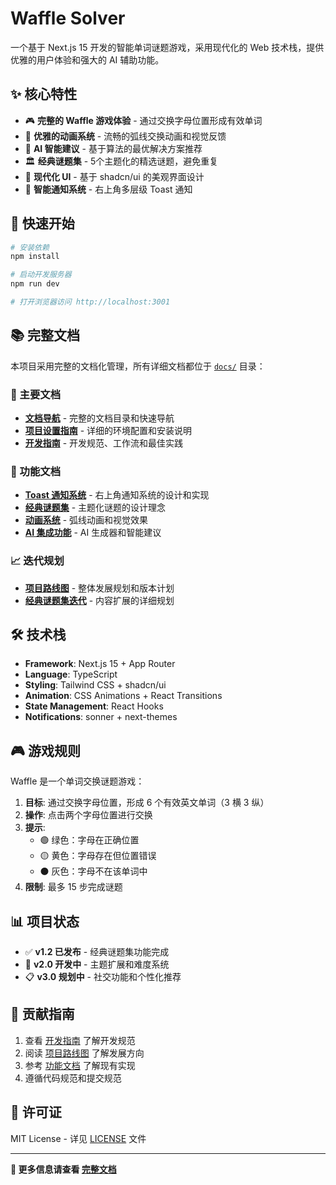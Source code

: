 # Waffle Solver

一个基于 Next.js 15 开发的智能单词谜题游戏，采用现代化的 Web 技术栈，提供优雅的用户体验和强大的 AI 辅助功能。

## ✨ 核心特性

- 🎮 **完整的 Waffle 游戏体验** - 通过交换字母位置形成有效单词
- 🎨 **优雅的动画系统** - 流畅的弧线交换动画和视觉反馈
- 🤖 **AI 智能建议** - 基于算法的最优解决方案推荐
- 🏛️ **经典谜题集** - 5个主题化的精选谜题，避免重复
- 📱 **现代化 UI** - 基于 shadcn/ui 的美观界面设计
- 🔔 **智能通知系统** - 右上角多层级 Toast 通知

## 🚀 快速开始

```bash
# 安装依赖
npm install

# 启动开发服务器
npm run dev

# 打开浏览器访问 http://localhost:3001
```

## 📚 完整文档

本项目采用完整的文档化管理，所有详细文档都位于 [`docs/`](./docs/) 目录：

### 📖 主要文档
- **[文档导航](./docs/README.md)** - 完整的文档目录和快速导航
- **[项目设置指南](./docs/guides/setup.md)** - 详细的环境配置和安装说明
- **[开发指南](./docs/guides/development.md)** - 开发规范、工作流和最佳实践

### 🎯 功能文档
- **[Toast 通知系统](./docs/features/toast-system.md)** - 右上角通知系统的设计和实现
- **[经典谜题集](./docs/features/classic-puzzles.md)** - 主题化谜题的设计理念
- **[动画系统](./docs/features/animation-system.md)** - 弧线动画和视觉效果
- **[AI 集成功能](./docs/features/ai-integration.md)** - AI 生成器和智能建议

### 📈 迭代规划
- **[项目路线图](./docs/iterations/roadmap.md)** - 整体发展规划和版本计划
- **[经典谜题集迭代](./docs/iterations/classic-puzzles-roadmap.md)** - 内容扩展的详细规划

## 🛠️ 技术栈

- **Framework**: Next.js 15 + App Router
- **Language**: TypeScript  
- **Styling**: Tailwind CSS + shadcn/ui
- **Animation**: CSS Animations + React Transitions
- **State Management**: React Hooks
- **Notifications**: sonner + next-themes

## 🎮 游戏规则

Waffle 是一个单词交换谜题游戏：

1. **目标**: 通过交换字母位置，形成 6 个有效英文单词（3 横 3 纵）
2. **操作**: 点击两个字母位置进行交换
3. **提示**: 
   - 🟢 绿色：字母在正确位置
   - 🟡 黄色：字母存在但位置错误  
   - ⚫ 灰色：字母不在该单词中
4. **限制**: 最多 15 步完成谜题

## 📊 项目状态

- ✅ **v1.2 已发布** - 经典谜题集功能完成
- 🚧 **v2.0 开发中** - 主题扩展和难度系统
- 📋 **v3.0 规划中** - 社交功能和个性化推荐

## 🤝 贡献指南

1. 查看 [开发指南](./docs/guides/development.md) 了解开发规范
2. 阅读 [项目路线图](./docs/iterations/roadmap.md) 了解发展方向
3. 参考 [功能文档](./docs/features/) 了解现有实现
4. 遵循代码规范和提交规范

## 📄 许可证

MIT License - 详见 [LICENSE](./LICENSE) 文件

---

**🔗 更多信息请查看 [完整文档](./docs/README.md)** 